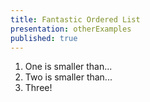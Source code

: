 ```yaml
---
title: Fantastic Ordered List
presentation: otherExamples
published: true
---
```



1. One is smaller than...
1. Two is smaller than...
1. Three!
